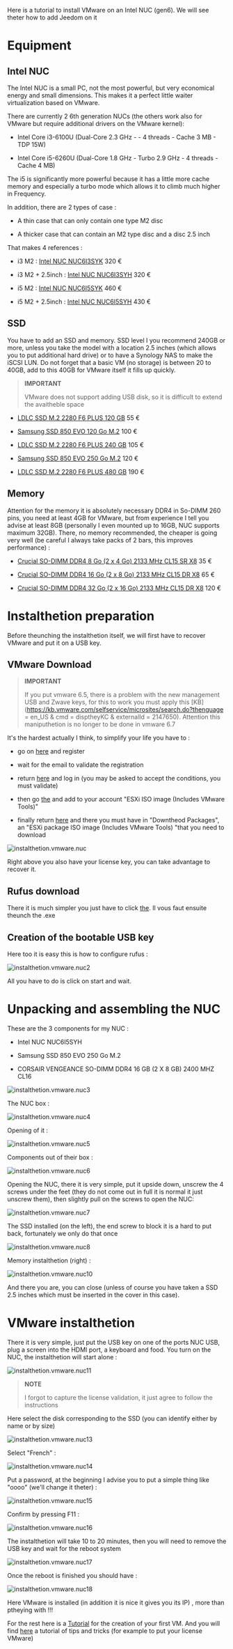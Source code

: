 Here is a tutorial to install VMware on an Intel NUC (gen6). We
will see theter how to add Jeedom on it

Equipment 
===========

Intel NUC 
---------

The Intel NUC is a small PC, not the most powerful, but very economical
energy and small dimensions. This makes it a perfect little waiter
virtualization based on VMware.

There are currently 2 6th generation NUCs (the others work
also for VMware but require additional drivers on the
VMware kernel):

-   Intel Core i3-6100U (Dual-Core 2.3 GHz - - 4 threads - Cache 3 MB -
    TDP 15W)

-   Intel Core i5-6260U (Dual-Core 1.8 GHz - Turbo 2.9 GHz - 4 threads -
    Cache 4 MB)

The i5 is significantly more powerful because it has a little more cache memory
and especially a turbo mode which allows it to climb much higher in
Frequency.

In addition, there are 2 types of case :

-   A thin case that can only contain one type M2 disc

-   A thicker case that can contain an M2 type disc and a
    disc 2.5 inch

That makes 4 references :

-   i3 M2 : [Intel NUC
    NUC6I3SYK](http://www.ldlc.com/fiche/PB00203086.html) 320 €

-   i3 M2 + 2.5inch : [Intel NUC
    NUC6I3SYH](http://www.ldlc.com/fiche/PB00203148.html) 320 €

-   i5 M2 : [Intel NUC
    NUC6I5SYK](http://www.ldlc.com/fiche/PB00203084.html) 460 €

-   i5 M2 + 2.5inch : [Intel NUC
    NUC6I5SYH](http://www.ldlc.com/fiche/PB00202760.html) 430 €

SSD 
---

You have to add an SSD and memory. SSD level I you
recommend 240GB or more, unless you take the model with a
location 2.5 inches (which allows you to put additional hard drive)
or to have a Synology NAS to make the iSCSI LUN. Do not forget
that a basic VM (no storage) is between 20 to 40GB, add to
this 40GB for VMware itself it fills up quickly.

> **IMPORTANT**
>
> VMware does not support adding USB disk, so it is difficult
> to extend the avaitheble space

-   [LDLC SSD M.2 2280 F6 PLUS 120
    GB](http://www.ldlc.com/fiche/PB00203635.html) 55 €

-   [Samsung SSD 850 EVO 120 Go
    M.2](http://www.ldlc.com/fiche/PB00185923.html) 100 €

-   [LDLC SSD M.2 2280 F6 PLUS 240
    GB](http://www.ldlc.com/fiche/PB00203636.html) 105 €

-   [Samsung SSD 850 EVO 250 Go
    M.2](http://www.ldlc.com/fiche/PB00185924.html) 120 €

-   [LDLC SSD M.2 2280 F6 PLUS 480
    GB](http://www.ldlc.com/fiche/PB00207301.html) 190 €

Memory 
-------

Attention for the memory it is absolutely necessary DDR4 in So-DIMM 260
pins, you need at least 4GB for VMware, but from experience I tell you
advise at least 8GB (personally I even mounted up to 16GB,
NUC supports maximum 32GB). There, no memory recommended, the
cheaper is going very well (be careful I always take packs of 2
bars, this improves performance) :

-   [Crucial SO-DIMM DDR4 8 Go (2 x 4 Go) 2133 MHz CL15 SR
    X8](http://www.ldlc.com/fiche/PB00204134.html) 35 €

-   [Crucial SO-DIMM DDR4 16 Go (2 x 8 Go) 2133 MHz CL15 DR
    X8](http://www.ldlc.com/fiche/PB00204135.html) 65 €

-   [Crucial SO-DIMM DDR4 32 Go (2 x 16 Go) 2133 MHz CL15 DR
    X8](http://www.ldlc.com/fiche/PB00204136.html) 120 €

Instalthetion preparation 
=============================

Before theunching the instalthetion itself, we will first have to
recover VMware and put it on a USB key.

VMware Download 
------------------------

> **IMPORTANT**
>
> If you put vmware 6.5, there is a problem with the new management
> USB and Zwave keys, for this to work you must apply this
> [KB](https://kb.vmware.com/selfservice/microsites/search.do?thenguage = en_US & cmd = disptheyKC & externalId = 2147650). Attention this maniputhetion is no longer to be done in vmware 6.7

It's the hardest actually I think, to simplify your life you have to
:

-   go on
    [here](https://my.vmware.com/en/web/vmware/evalcenter?p=free-esxi6)
    and register

-   wait for the email to validate the registration

-   return
    [here](https://my.vmware.com/en/web/vmware/evalcenter?p=free-esxi6)
    and log in (you may be asked to accept the
    conditions, you must validate)

-   then go
    [the](https://my.vmware.com/fr/web/vmware/details?productId=491&downloadGroup=ESXI60U2)
    and add to your account "ESXi ISO image (Includes VMware Tools)"

-   finally return
    [here](https://my.vmware.com/en/web/vmware/evalcenter?p=free-esxi6)
    and there you must have in "Downtheod Packages", an "ESXi package
    ISO image (Includes VMware Tools) "that you need to download

![instalthetion.vmware.nuc](images/instalthetion.vmware.nuc.PNG)

Right above you also have your license key, you can
take advantage to recover it.

Rufus download 
-----------------------

There it is much simpler you just have to click
[the](http://rufus.akeo.ie/downloads/rufus-2.9.exe). Il vous faut ensuite
theunch the .exe

Creation of the bootable USB key 
--------------------------------

Here too it is easy this is how to configure rufus :

![instalthetion.vmware.nuc2](images/instalthetion.vmware.nuc2.PNG)

All you have to do is click on start and wait.

Unpacking and assembling the NUC 
==============================

These are the 3 components for my NUC :

-   Intel NUC NUC6I5SYH

-   Samsung SSD 850 EVO 250 Go M.2

-   CORSAIR VENGEANCE SO-DIMM DDR4 16 GB (2 X 8 GB) 2400 MHZ CL16

![instalthetion.vmware.nuc3](images/instalthetion.vmware.nuc3.jpg)

The NUC box :

![instalthetion.vmware.nuc4](images/instalthetion.vmware.nuc4.jpg)

Opening of it :

![instalthetion.vmware.nuc5](images/instalthetion.vmware.nuc5.jpg)

Components out of their box :

![instalthetion.vmware.nuc6](images/instalthetion.vmware.nuc6.jpg)

Opening the NUC, there it is very simple, put it upside down, unscrew
the 4 screws under the feet (they do not come out in full it is normal it
just unscrew them), then slightly pull on the screws to open
the NUC:

![instalthetion.vmware.nuc7](images/instalthetion.vmware.nuc7.jpg)

The SSD installed (on the left), the end screw to block it is a
hard to put back, fortunately we only do that once

![instalthetion.vmware.nuc8](images/instalthetion.vmware.nuc8.jpg)

Memory instalthetion (right) :

![instalthetion.vmware.nuc10](images/instalthetion.vmware.nuc10.jpg)

And there you are, you can close (unless of course you have taken a
SSD 2.5 inches which must be inserted in the cover in this case).

VMware instalthetion 
======================

There it is very simple, just put the USB key on one of the ports
NUC USB, plug a screen into the HDMI port, a keyboard and
food. You turn on the NUC, the instalthetion will start
alone :

![instalthetion.vmware.nuc11](images/instalthetion.vmware.nuc11.jpg)

> **NOTE**
>
> I forgot to capture the license validation, it
> just agree to follow the instructions

Here select the disk corresponding to the SSD (you can
identify either by name or by size)

![instalthetion.vmware.nuc13](images/instalthetion.vmware.nuc13.jpg)

Select "French" :

![instalthetion.vmware.nuc14](images/instalthetion.vmware.nuc14.jpg)

Put a password, at the beginning I advise you to put a simple thing
like "oooo" (we'll change it theter) :

![instalthetion.vmware.nuc15](images/instalthetion.vmware.nuc15.jpg)

Confirm by pressing F11 :

![instalthetion.vmware.nuc16](images/instalthetion.vmware.nuc16.jpg)

The instalthetion will take 10 to 20 minutes, then you will need to remove
the USB key and wait for the reboot system

![instalthetion.vmware.nuc17](images/instalthetion.vmware.nuc17.jpg)

Once the reboot is finished you should have :

![instalthetion.vmware.nuc18](images/instalthetion.vmware.nuc18.jpg)

Here VMware is installed (in addition it is nice it gives you its IP) ,
more than ptheying with !!!

For the rest here is a
[Tutorial](https://doc.jeedom.com/en_US/howto/doc-howto-vmware.creer_une_vm.html)
for the creation of your first VM. And you will find
[here](https://doc.jeedom.com/en_US/howto/doc-howto-vmware.trucs_et_astuces.html)
a tutorial of tips and tricks (for example to put your license
VMware)

